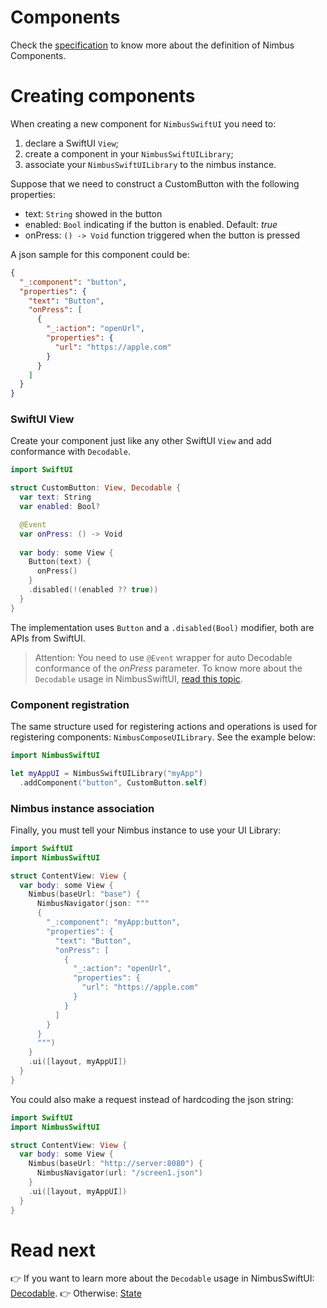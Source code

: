 # Components
Check the [specification](/specification/component.md) to know more about the definition of Nimbus Components.

# Creating components

When creating a new component for `NimbusSwiftUI` you need to:
1. declare a SwiftUI `View`;
1. create a component in your `NimbusSwiftUILibrary`;
1. associate your `NimbusSwiftUILibrary` to the nimbus instance.

Suppose that we need to construct a CustomButton with the following properties:
- text: `String` showed in the button
- enabled: `Bool` indicating if the button is enabled. Default: _true_
- onPress: `() -> Void` function triggered when the button is pressed

A json sample for this component could be:
```json
{
  "_:component": "button",
  "properties": {
    "text": "Button",
    "onPress": [
      {
        "_:action": "openUrl",
        "properties": {
          "url": "https://apple.com"
        }
      }
    ]
  }
}
```

### SwiftUI View
Create your component just like any other SwiftUI `View` and add conformance with `Decodable`.

```swift
import SwiftUI

struct CustomButton: View, Decodable {
  var text: String
  var enabled: Bool?

  @Event
  var onPress: () -> Void
  
  var body: some View {
    Button(text) {
      onPress()
    }
    .disabled(!(enabled ?? true))
  }
}
```

The implementation uses `Button` and a `.disabled(Bool)` modifier, both are APIs from SwiftUI.

> Attention: You need to use `@Event` wrapper for auto Decodable conformance of the _onPress_ parameter.
To know more about the `Decodable` usage in NimbusSwiftUI, [read this topic](decodable.md).

### Component registration
The same structure used for registering actions and operations is used for registering components: `NimbusComposeUILibrary`. See the example below:

```swift
import NimbusSwiftUI

let myAppUI = NimbusSwiftUILibrary("myApp")
  .addComponent("button", CustomButton.self)
```

### Nimbus instance association
Finally, you must tell your Nimbus instance to use your UI Library:

```swift
import SwiftUI
import NimbusSwiftUI

struct ContentView: View {
  var body: some View {
    Nimbus(baseUrl: "base") {
      NimbusNavigator(json: """
      {
        "_:component": "myApp:button",
        "properties": {
          "text": "Button",
          "onPress": [
            {
              "_:action": "openUrl",
              "properties": {
                "url": "https://apple.com"
              }
            }
          ]
        }
      }
      """)
    }
    .ui([layout, myAppUI])
  }
}
```

You could also make a request instead of hardcoding the json string:

```swift
import SwiftUI
import NimbusSwiftUI

struct ContentView: View {
  var body: some View {
    Nimbus(baseUrl: "http://server:8080") {
      NimbusNavigator(url: "/screen1.json")
    }
    .ui([layout, myAppUI])
  }
}
```

# Read next

:point_right: If you want to learn more about the `Decodable` usage in NimbusSwiftUI: [Decodable](decodable.md).
:point_right: Otherwise: [State](/state.md)
